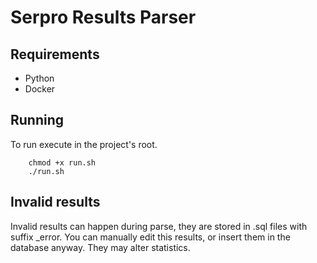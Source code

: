 # Serpro Results Parser

## Requirements
- Python
- Docker

## Running 

To run execute in the project's root.

```shell
	chmod +x run.sh
	./run.sh
```

## Invalid results

Invalid results can happen during parse, they are stored in .sql files with suffix _error. You can manually edit this results, or insert them in the database anyway. They may alter statistics.


